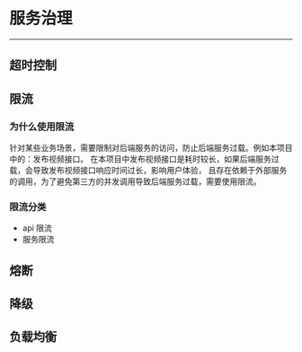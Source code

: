 # 服务治理

--- 

## 超时控制

## 限流

### 为什么使用限流

针对某些业务场景，需要限制对后端服务的访问，防止后端服务过载。例如本项目中的：发布视频接口。
在本项目中发布视频接口是耗时较长，如果后端服务过载，会导致发布视频接口响应时间过长，影响用户体验，
且存在依赖于外部服务的调用，为了避免第三方的并发调用导致后端服务过载，需要使用限流。

### 限流分类
- api 限流
- 服务限流



## 熔断

## 降级

## 负载均衡